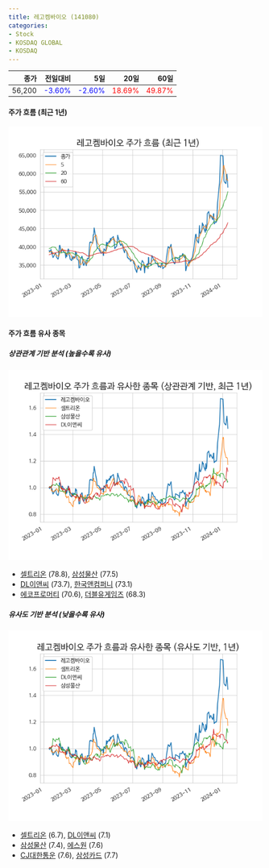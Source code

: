 ```yaml
---
title: 레고켐바이오 (141080)
categories:
- Stock
- KOSDAQ GLOBAL
- KOSDAQ
---
```


|종가|전일대비|5일|20일|60일|
|---:|-------:|--:|---:|---:|
|56,200|<span style="color: blue">-3.60%</span>|<span style="color: blue">-2.60%</span>|<span style="color: red">18.69%</span>|<span style="color: red">49.87%</span>|

<!-- more -->


#### 주가 흐름 (최근 1년)
![141080](/assets/images/stock/141080.png)


#### 주가 흐름 유사 종목


##### 상관관계 기반 분석 (높을수록 유사)
![141080](/assets/images/stock/141080_corr.png)
- [셀트리온](/068270/) (78.8), [삼성물산](/028260/) (77.5)
- [DL이앤씨](/375500/) (73.7), [한국앤컴퍼니](/000240/) (73.1)
- [에코프로머티](/450080/) (70.6), [더블유게임즈](/192080/) (68.3)


##### 유사도 기반 분석 (낮을수록 유사)	
![141080](/assets/images/stock/141080_sim.png)
- [셀트리온](/068270/) (6.7), [DL이앤씨](/375500/) (7.1)
- [삼성물산](/028260/) (7.4), [에스원](/012750/) (7.6)
- [CJ대한통운](/000120/) (7.6), [삼성카드](/029780/) (7.7)